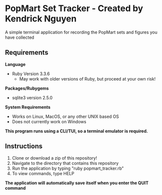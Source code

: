 # PopMart Set Tracker - Created by Kendrick Nguyen

A simple terminal application for recording the PopMart sets and figures you have collected

## Requirements

**Language**
* Ruby Version 3.3.6
    * May work with older versions of Ruby, but proceed at your own risk!

**Packages/Rubygems**
* sqlite3 version 2.5.0

**System Requirements**
* Works on Linux, MacOS, or any other UNIX based OS
* Does not currently work on Windows

**This program runs using a CLI/TUI, so a terminal emulator is required.**

## Instructions
1. Clone or download a zip of this repository!
2. Navigate to the directory that contains this repository
3. Run the application by typing "ruby popmart_tracker.rb"
4. To view commands, type HELP

**The application will automatically save itself when you enter the QUIT command**
